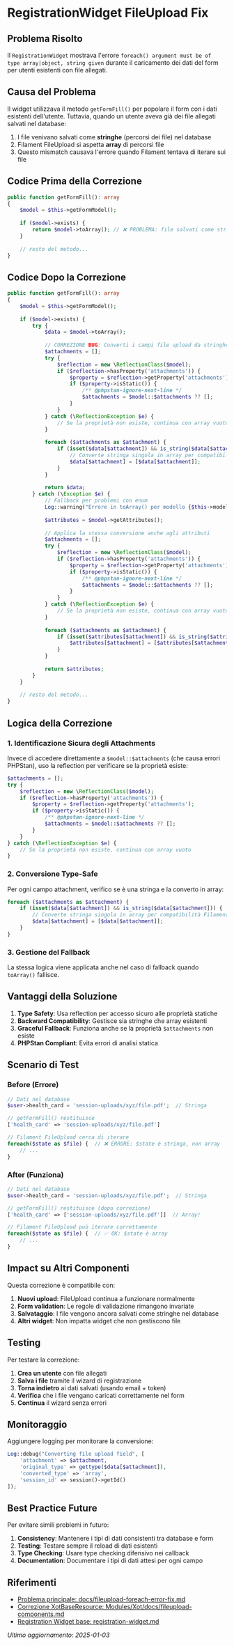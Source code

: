 # RegistrationWidget FileUpload Fix

## Problema Risolto

Il `RegistrationWidget` mostrava l'errore `foreach() argument must be of type array|object, string given` durante il caricamento dei dati del form per utenti esistenti con file allegati.

## Causa del Problema

Il widget utilizzava il metodo `getFormFill()` per popolare il form con i dati esistenti dell'utente. Tuttavia, quando un utente aveva già dei file allegati salvati nel database:

1. I file venivano salvati come **stringhe** (percorsi dei file) nel database
2. Filament FileUpload si aspetta **array** di percorsi file
3. Questo mismatch causava l'errore quando Filament tentava di iterare sui file

## Codice Prima della Correzione

```php
public function getFormFill(): array
{
    $model = $this->getFormModel();
    
    if ($model->exists) {
        return $model->toArray(); // ❌ PROBLEMA: file salvati come stringhe
    }
    
    // resto del metodo...
}
```

## Codice Dopo la Correzione

```php
public function getFormFill(): array
{
    $model = $this->getFormModel();
    
    if ($model->exists) {
        try {
            $data = $model->toArray();
            
            // CORREZIONE BUG: Converti i campi file upload da stringhe ad array per Filament
            $attachments = [];
            try {
                $reflection = new \ReflectionClass($model);
                if ($reflection->hasProperty('attachments')) {
                    $property = $reflection->getProperty('attachments');
                    if ($property->isStatic()) {
                        /** @phpstan-ignore-next-line */
                        $attachments = $model::$attachments ?? [];
                    }
                }
            } catch (\ReflectionException $e) {
                // Se la proprietà non esiste, continua con array vuoto
            }
            
            foreach ($attachments as $attachment) {
                if (isset($data[$attachment]) && is_string($data[$attachment])) {
                    // Converte stringa singola in array per compatibilità Filament
                    $data[$attachment] = [$data[$attachment]];
                }
            }
            
            return $data;
        } catch (\Exception $e) {
            // Fallback per problemi con enum
            Log::warning("Errore in toArray() per modello {$this->model}: " . $e->getMessage());
            
            $attributes = $model->getAttributes();
            
            // Applica la stessa conversione anche agli attributi
            $attachments = [];
            try {
                $reflection = new \ReflectionClass($model);
                if ($reflection->hasProperty('attachments')) {
                    $property = $reflection->getProperty('attachments');
                    if ($property->isStatic()) {
                        /** @phpstan-ignore-next-line */
                        $attachments = $model::$attachments ?? [];
                    }
                }
            } catch (\ReflectionException $e) {
                // Se la proprietà non esiste, continua con array vuoto
            }
            
            foreach ($attachments as $attachment) {
                if (isset($attributes[$attachment]) && is_string($attributes[$attachment])) {
                    $attributes[$attachment] = [$attributes[$attachment]];
                }
            }
            
            return $attributes;
        }
    }
    
    // resto del metodo...
}
```

## Logica della Correzione

### 1. Identificazione Sicura degli Attachments

Invece di accedere direttamente a `$model::$attachments` (che causa errori PHPStan), uso la reflection per verificare se la proprietà esiste:

```php
$attachments = [];
try {
    $reflection = new \ReflectionClass($model);
    if ($reflection->hasProperty('attachments')) {
        $property = $reflection->getProperty('attachments');
        if ($property->isStatic()) {
            /** @phpstan-ignore-next-line */
            $attachments = $model::$attachments ?? [];
        }
    }
} catch (\ReflectionException $e) {
    // Se la proprietà non esiste, continua con array vuoto
}
```

### 2. Conversione Type-Safe

Per ogni campo attachment, verifico se è una stringa e la converto in array:

```php
foreach ($attachments as $attachment) {
    if (isset($data[$attachment]) && is_string($data[$attachment])) {
        // Converte stringa singola in array per compatibilità Filament
        $data[$attachment] = [$data[$attachment]];
    }
}
```

### 3. Gestione del Fallback

La stessa logica viene applicata anche nel caso di fallback quando `toArray()` fallisce.

## Vantaggi della Soluzione

1. **Type Safety**: Usa reflection per accesso sicuro alle proprietà statiche
2. **Backward Compatibility**: Gestisce sia stringhe che array esistenti
3. **Graceful Fallback**: Funziona anche se la proprietà `$attachments` non esiste
4. **PHPStan Compliant**: Evita errori di analisi statica

## Scenario di Test

### Before (Errore)
```php
// Dati nel database
$user->health_card = 'session-uploads/xyz/file.pdf';  // Stringa

// getFormFill() restituisce
['health_card' => 'session-uploads/xyz/file.pdf']

// Filament FileUpload cerca di iterare
foreach($state as $file) {  // ❌ ERRORE: $state è stringa, non array
    // ...
}
```

### After (Funziona)
```php
// Dati nel database
$user->health_card = 'session-uploads/xyz/file.pdf';  // Stringa

// getFormFill() restituisce (dopo correzione)
['health_card' => ['session-uploads/xyz/file.pdf']]  // Array!

// Filament FileUpload può iterare correttamente
foreach($state as $file) {  // ✅ OK: $state è array
    // ...
}
```

## Impact su Altri Componenti

Questa correzione è compatibile con:

1. **Nuovi upload**: FileUpload continua a funzionare normalmente
2. **Form validation**: Le regole di validazione rimangono invariate  
3. **Salvataggio**: I file vengono ancora salvati come stringhe nel database
4. **Altri widget**: Non impatta widget che non gestiscono file

## Testing

Per testare la correzione:

1. **Crea un utente** con file allegati
2. **Salva i file** tramite il wizard di registrazione
3. **Torna indietro** ai dati salvati (usando email + token)
4. **Verifica** che i file vengano caricati correttamente nel form
5. **Continua** il wizard senza errori

## Monitoraggio

Aggiungere logging per monitorare la conversione:

```php
Log::debug("Converting file upload field", [
    'attachment' => $attachment,
    'original_type' => gettype($data[$attachment]),
    'converted_type' => 'array',
    'session_id' => session()->getId()
]);
```

## Best Practice Future

Per evitare simili problemi in futuro:

1. **Consistency**: Mantenere i tipi di dati consistenti tra database e form
2. **Testing**: Testare sempre il reload di dati esistenti
3. **Type Checking**: Usare type checking difensivo nei callback
4. **Documentation**: Documentare i tipi di dati attesi per ogni campo

## Riferimenti

- [Problema principale: docs/fileupload-foreach-error-fix.md](../../../docs/fileupload-foreach-error-fix.md)
- [Correzione XotBaseResource: Modules/Xot/docs/fileupload-components.md](../../Xot/docs/fileupload-components.md)
- [Registration Widget base: registration-widget.md](./registration-widget.md)

*Ultimo aggiornamento: 2025-01-03* 